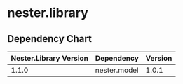 # nester.library

## Dependency Chart

| Nester.Library Version  | Dependency    | Version       |
| ----------------------- | ------------- | ------------- |
| 1.1.0                   | nester.model  | 1.0.1         |

